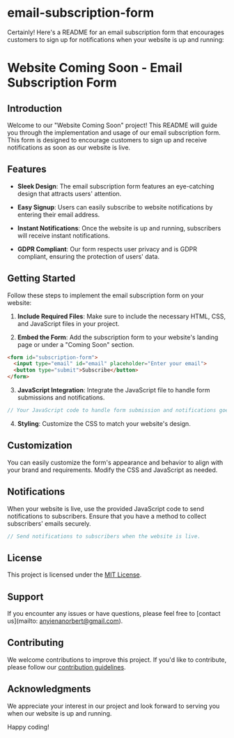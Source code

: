 # email-subscription-form
Certainly! Here's a README for an email subscription form that encourages customers to sign up for notifications when your website is up and running:

# Website Coming Soon - Email Subscription Form

## Introduction

Welcome to our "Website Coming Soon" project! This README will guide you through the implementation and usage of our email subscription form. This form is designed to encourage customers to sign up and receive notifications as soon as our website is live.

## Features

- **Sleek Design**: The email subscription form features an eye-catching design that attracts users' attention.

- **Easy Signup**: Users can easily subscribe to website notifications by entering their email address.

- **Instant Notifications**: Once the website is up and running, subscribers will receive instant notifications.

- **GDPR Compliant**: Our form respects user privacy and is GDPR compliant, ensuring the protection of users' data.

## Getting Started

Follow these steps to implement the email subscription form on your website:

1. **Include Required Files**: Make sure to include the necessary HTML, CSS, and JavaScript files in your project.

2. **Embed the Form**: Add the subscription form to your website's landing page or under a "Coming Soon" section.

```html
<form id="subscription-form">
  <input type="email" id="email" placeholder="Enter your email">
  <button type="submit">Subscribe</button>
</form>
```

3. **JavaScript Integration**: Integrate the JavaScript file to handle form submissions and notifications.

```javascript
// Your JavaScript code to handle form submission and notifications goes here.
```

4. **Styling**: Customize the CSS to match your website's design.

## Customization

You can easily customize the form's appearance and behavior to align with your brand and requirements. Modify the CSS and JavaScript as needed.

## Notifications

When your website is live, use the provided JavaScript code to send notifications to subscribers. Ensure that you have a method to collect subscribers' emails securely.

```javascript
// Send notifications to subscribers when the website is live.
```

## License

This project is licensed under the [MIT License](LICENSE.md).

## Support

If you encounter any issues or have questions, please feel free to [contact us](mailto: anyienanorbert@gmail.com).

## Contributing

We welcome contributions to improve this project. If you'd like to contribute, please follow our [contribution guidelines](CONTRIBUTING.md).

## Acknowledgments

We appreciate your interest in our project and look forward to serving you when our website is up and running.

Happy coding!
